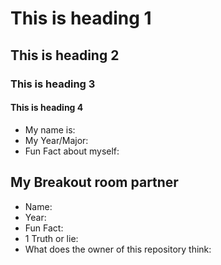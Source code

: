 # This is heading 1
## This is heading 2
### This is heading 3
#### This is heading 4

* My name is:
* My Year/Major:
* Fun Fact about myself:

## My Breakout room partner
* Name:
* Year:
* Fun Fact:
* 1 Truth or lie:
* What does the owner of this repository think:
